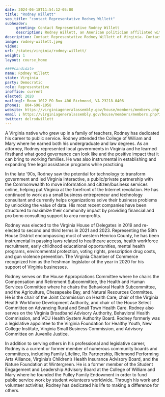 ```yaml
---
date: 2024-06-18T11:54:12-05:00
title: "Rodney Willett"
seo_title: "contact Representative Rodney Willett"
subheader:
     greeting: Contact Representative Rodney Willett
     description: Rodney Willett, an American politician affiliated with the Democratic Party, serves as a member of the Virginia House of Delegates, representing District 58. He began his term on January 10, 2024.
description: Contact Representative Rodney Willett of Virginia. Contact information for Rodney Willett includes email address, phone number, and mailing address.
image: rodney-willett.jpeg
video:
url: /states/virginia/rodney-willett/
weight: 1
layout: course_home

####candidate
name: Rodney Willett
state: Virginia
party: Democratic
role: Representative
inoffice: current
elected: 2020
mailing1: Room 1012 PO Box 406 Richmond, VA 23218-0406
phone1:  804-698-1058
website: https://virginiageneralassembly.gov/house/members/members.php?id=H0327/
email : https://virginiageneralassembly.gov/house/members/members.php?id=H0327/
twitter: delrodwillett
---
```

A Virginia native who grew up in a family of teachers, Rodney has dedicated his career to public service. Rodney attended the College of William and Mary where he earned both his undergraduate and law degrees. As an attorney, Rodney represented local governments in Virginia and he learned firsthand what good governance can look like and the positive impact that it can bring to working families. He was also instrumental in establishing and expanding free legal assistance programs while practicing.

In the late ’90s, Rodney saw the potential for technology to transform government and led Virginia Interactive, a public/private partnership with the Commonwealth to move information and citizen/business services online, helping put Virginia at the forefront of the Internet revolution. He has continued to work as a small business entrepreneur and technology consultant and currently helps organizations solve their business problems by unlocking the value of data. His most recent companies have been structured to maximize their community impact by providing financial and pro bono consulting support to area nonprofits.

Rodney was elected to the Virginia House of Delegates in 2019 and re-elected to second and third terms in 2021 and 2023. Representing the 58th House District encompassing most of western Henrico County, he has been instrumental in passing laws related to healthcare access, health workforce recruitment, early childhood educational opportunities, mental health programs, environmental protection, voting rights, prescription drug costs, and gun violence prevention. The Virginia Chamber of Commerce recognized him as the freshman legislator of the year in 2020 for his support of Virginia businesses.

Rodney serves on the House Appropriations Committee where he chairs the Compensation and Retirement Subcommittee, the Health and Human Services Committee where he chairs the Behavioral Health Subcommittee, and the Agriculture, Chesapeake Bay, and Natural Resources Committee. He is the chair of the Joint Commission on Health Care, chair of the Virginia Health Workforce Development Authority, and chair of the House Select Committee on Advancing Rural and Small Town Health Care. Rodney also serves on the Virginia Broadband Advisory Authority, Behavioral Health Commission, and VCU Health System Authority Board. Rodney formerly was a legislative appointee to the Virginia Foundation for Healthy Youth, New College Institute, Virginia Small Business Commission, and Advisory Committee on Juvenile Justice.

In addition to serving others in his professional and legislative career, Rodney is a current or former member of numerous community boards and committees, including Family Lifeline, Rx Partnership, Richmond Performing Arts Alliance, Virginia’s Children’s Health Insurance Advisory Board, and the Nature Foundation at Wintergreen. He is a former member of the Student Engagement and Leadership Advisory Board at the College of William and Mary where he founded the Pulley Family Endowment in order to fund public service work by student volunteers worldwide. Through his work and volunteer activities, Rodney has dedicated his life to making a difference for others. 
